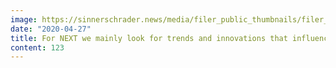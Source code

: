 ```yaml
---
image: https://sinnerschrader.news/media/filer_public_thumbnails/filer_public/9b/82/9b828848-5a8d-4010-9313-393b26462773/480px_one_on_one_ina_feistritzer.png__480x288_q85_crop_subsampling-2_upscale.png
date: "2020-04-27"
title: For NEXT we mainly look for trends and innovations that influence our human behaviour in the long term.
content: 123
---
```

